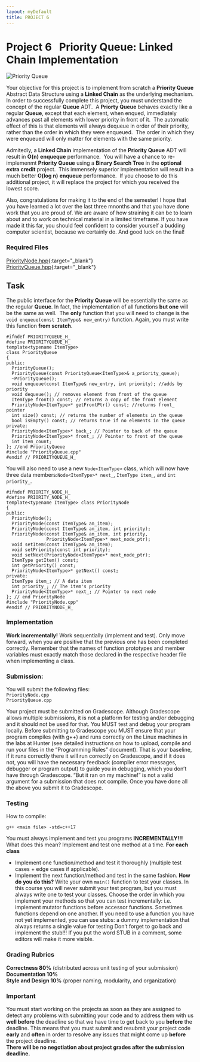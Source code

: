 ```yaml
---
layout: myDefault
title: PROJECT 6
---
```


# Project 6 &nbsp; Priority Queue: Linked Chain Implementation
![Priority Queue](https://challengepost-s3-challengepost.netdna-ssl.com/photos/production/software_photos/000/935/494/datas/original.png)  
  
Your objective for this project is to implement from scratch a **Priority Queue** Abstract Data Structure using a **Linked Chain** as the underlying mechanism.  In order to successfully complete this project, you must understand the concept of the regular **Queue** ADT. &nbsp;A **Priorty Queue** behaves exactly like a regular **Queue**, except that each element, when enqued, immediately advances past all elements with lower priority in front of it. &nbsp;The automatic effect of this is that elements will always dequeue in order of their priority, rather than the order in which they were enqueued. &nbsp;The order in which they were enqueued will only matter for elements with the same priority.  

Admitedly, a **Linked Chain** implementation of the **Priority Queue** ADT will result in **O(n)** **enqueque** performance. &nbsp;You will have a chance to re-implemenmt **Priority Queue** using a **Binary Search Tree** in the **optional extra credit** project. &nbsp;This immensely superior implementation will result in a much better **O(log n)** **enqueue** performance. &nbsp;If you choose to do this additional project, it will replace the project for which you received the lowest score.  

Also, congratulations for making it to the end of the semester! I hope that you have learned a lot over the last three mnonths and that you have done work that you are proud of.  We are aware of how straining it can be to learn about and to work on technical material in a limited timeframe.  If you have made it this far, you should feel confident to consider yourself a budding computer scientist, because we certainly do. And good luck on the final!

### Required Files
[PriorityNode.hpp](PriorityNode.hpp){:target="_blank"}  
[PriorityQueue.hpp](PriorityQueue.hpp){:target="_blank"}

## Task
The public interface for the **Priority Queue** will be essentially the same as the regular **Queue**.  In fact, the implementation of all functions **but one** will be the same as well. &nbsp;The **only** function that you will need to change is the `void enqueue(const ItemType& new_entry)` function. Again, you must write this function **from scratch**.  
```
#ifndef PRIORITYQUEUE_H_
#define PRIORITYQUEUE_H_
template<typename ItemType>
class PriorityQueue
{
public:
  PriorityQueue();
  PriorityQueue(const PriorityQueue<ItemType>& a_priority_queue);
  ~PriorityQueue();
  void enqueue(const ItemType& new_entry, int priority); //adds by priority
  void dequeue(); // removes element from front of the queue
  ItemType front() const; // returns a copy of the front element
  PriorityNode<ItemType>* getFrontPtr() const; //returns front_ pointer
  int size() const; // returns the number of elements in the queue
  bool isEmpty() const; // returns true if no elements in the queue
private:
  PriorityNode<ItemType>* back_; // Pointer to back of the queue
  PriorityNode<ItemType>* front_; // Pointer to front of the queue
  int item_count;
}; //end PriorityQueue
#include "PriorityQueue.cpp"
#endif // PRIORITYQUEUE_H_ 
```
You will also need to use a new `Node<ItemType>` class, which will now have three data members:`Node<ItemType>* next_`, `ItemType item_`, and `int priority_`.  
```
#ifndef PRIORITY_NODE_H_ 
#define PRIORITY_NODE_H_
template<typename ItemType> class PriorityNode
{
public:
  PriorityNode();
  PriorityNode(const ItemType& an_item);
  PriorityNode(const ItemType& an_item, int priority);
  PriorityNode(const ItemType& an_item, int priority, 
               PriorityNode<ItemType>* next_node_ptr);
  void setItem(const ItemType& an_item);
  void setPriority(const int priority);
  void setNext(PriorityNode<ItemType>* next_node_ptr);
  ItemType getItem() const;
  int getPriority() const;
  PriorityNode<ItemType>* getNext() const;
private:
  ItemType item_; // A data item
  int priority_; // The item's priority
  PriorityNode<ItemType>* next_; // Pointer to next node
}; // end PriorityNode
#include "PriorityNode.cpp"
#endif // PRIORITYNODE_H_ 
```
### Implementation
**Work incrementally!** Work sequentially (implement and test). Only move forward, when you are positive that the previous one has been completed correctly. Remember that the names of function prototypes and member variables must exactly match those declared in the respective header file when implementing a class.

### Submission:
You will submit the following files:  
`PriorityNode.cpp`  
`PriorityQueue.cpp`  
  
Your project must be submitted on Gradescope. Although Gradescope allows multiple submissions, it is not a platform for testing and/or debugging and it should not be used for that. You MUST test and debug your program locally. Before submitting to Gradescope you MUST ensure that your program compiles (with g++) and runs correctly on the Linux machines in the labs at Hunter (see detailed instructions on how to upload, compile and run your files in the “Programming Rules” document). That is your baseline, if it runs correctly there it will run correctly on Gradescope, and if it does not, you will have the necessary feedback (compiler error messages, debugger or program output) to guide you in debugging, which you don’t have through Gradescope. “But it ran on my machine!” is not a valid argument for a submission that does not compile. Once you have done all the above you submit it to Gradescope.

### Testing
How to compile:
```
g++ <main file> -std=c++17
```
You must always implement and test you programs **INCREMENTALLY!!!**
What does this mean? Implement and test one method at a time.
**For each class**
- Implement one function/method and test it thoroughly (multiple test cases + edge cases if applicable).
- Implement the next function/method and test in the same fashion.
**How do you do this?** Write your own `main()` function to test your classes. In this course you will never submit your test program, but you must always write one to test your classes. Choose the order in which you implement your methods so that you can test incrementally: i.e. implement mutator functions before accessor functions. Sometimes functions depend on one another. If you need to use a function you have not yet implemented, you can use stubs: a dummy implementation that always returns a single value for testing Don’t forget to go back and implement the stub!!! If you put the word STUB in a comment, some editors will make it more visible.

### Grading Rubrics
**Correctness 80%** (distributed across unit testing of your submission)  
**Documentation 10%**  
**Style and Design 10%** (proper naming, modularity, and organization)  

### Important
You must start working on the projects as soon as they are assigned to detect any problems with submitting your code and to address them with us **well before** the deadline so that we have time to get back to you **before** the deadline. This means that you must submit and resubmit your project code **early** and **often** in order to resolve any issues that might come up **before** the project deadline.  
**There will be no negotiation about project grades after the submission deadline.**
  
  
